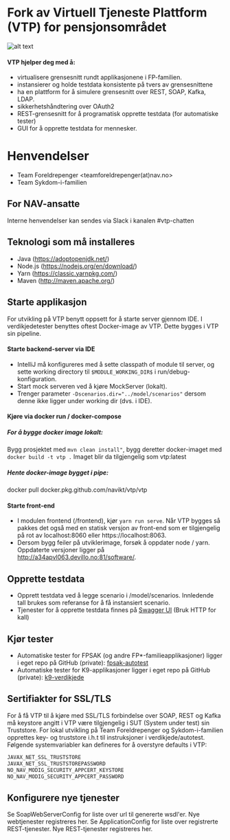 Fork av Virtuell Tjeneste Plattform (VTP) for pensjonsområdet
=================================





![alt text](vtp.png "Logo Title Text 1")


#### VTP hjelper deg med å: 
- virtualisere grensesnitt rundt applikasjonene i FP-familien. 
- instansierer og holde testdata konsistente på tvers av grensesnittene
- ha en plattform for å simulere grensesnitt over REST, SOAP, Kafka, LDAP.
- sikkerhetshåndtering over OAuth2
- REST-grensesnitt for å programatisk opprette testdata (for automatiske tester) 
- GUI for å opprette testdata for mennesker.

# Henvendelser

- Team Foreldrepenger <teamforeldrepenger(at)nav.no>
- Team Sykdom-i-familien

## For NAV-ansatte
Interne henvendelser kan sendes via Slack i kanalen #vtp-chatten

## Teknologi som må installeres
- Java (https://adoptopenjdk.net/)
- Node.js (https://nodejs.org/en/download/)
- Yarn (https://classic.yarnpkg.com/)
- Maven (http://maven.apache.org/)

## Starte applikasjon
For utvikling på VTP benytt oppsett for å starte server gjennom IDE.
I verdikjedetester benyttes oftest Docker-image av VTP. Dette bygges i VTP sin pipeline. 

#### Starte backend-server via IDE
* IntelliJ må konfigureres med å sette classpath of module til server, og sette working directory til `$MODULE_WORKING_DIR$` i run/debug-konfiguration.
* Start mock serveren ved å kjøre MockServer (lokalt).
* Trenger parameter `-Dscenarios.dir="../model/scenarios"` dersom denne ikke ligger under working dir (dvs. i IDE).

#### Kjøre via docker run / docker-compose
##### For å bygge docker image lokalt: 
Bygg prosjektet med `mvn clean install"`, bygg deretter docker-imaget med `docker build -t vtp .` 
Imaget blir da tilgjengelig som vtp:latest

##### Hente docker-image bygget i pipe: 
docker pull docker.pkg.github.com/navikt/vtp/vtp

#### Starte front-end
* I modulen frontend (/frontend), kjør `yarn run serve`. Når VTP bygges så pakkes det også med en statisk versjon av front-end som er tilgjengelig på rot av localhost:8060 eller https://localhost:8063.
* Dersom bygg feiler på utviklerimage, forsøk å oppdater node / yarn. Oppdaterte versjoner ligger på http://a34apvl063.devillo.no:81/software/.  


## Opprette testdata 
* Opprett testdata ved å legge scenario i /model/scenarios. Innledende tall brukes som referanse for å få instansiert scenario.
* Tjenester for å opprette testdata finnes på [Swagger UI](https://localhost:8063/swagger/)  (Bruk HTTP for kall)

## Kjør tester
* Automatiske tester for FPSAK (og andre FP*-familieapplikasjoner) ligger i eget repo på GitHub (private): [fpsak-autotest](https://github.com/navikt/fpsak-autotest)
* Automatiske tester for K9-applikasjoner ligger i eget repo på GitHub (private): [k9-verdikjede](https://github.com/navikt/k9-verdikjede)
 

## Sertifiakter for SSL/TLS
For å få VTP til å kjøre med SSL/TLS forbindelse over SOAP, REST og Kafka må keystore angitt i VTP være tilgjengelig i SUT (System under test) sin Truststore. 
For lokal utvikling på Team Foreldrepenger og Sykdom-i-familien opprettes key- og truststore i.h.t til instruksjoner i verdikjede/autotest. 
Følgende systemvariabler kan defineres for å overstyre defaults i VTP: 

```bash
JAVAX_NET_SSL_TRUSTSTORE
JAVAX_NET_SSL_TRUSTSTOREPASSWORD
NO_NAV_MODIG_SECURITY_APPCERT_KEYSTORE
NO_NAV_MODIG_SECURITY_APPCERT_PASSWORD
```

## Konfigurere nye tjenester
Se SoapWebServerConfig for liste over url til genererte wsdl'er. Nye webtjenester registreres her. 
Se ApplicationConfig for liste over registrerte REST-tjenester. Nye REST-tjenester registreres her.     
